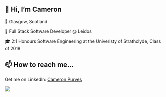 ## 👋 Hi, I’m Cameron

📍  Glasgow, Scotland

💼 Full Stack Software Developer @ Leidos

🎓 2:1 Honours Software Engineering at the Univeristy of Strathclyde, Class of 2018

## 📫 How to reach me...

Get me on LinkedIn: [Cameron Purves](https://www.linkedin.com/in/cameron-purves-0/)

![](https://cdn.dribbble.com/users/600557/screenshots/3625204/media/fcab62316b56f66ea4a4268fae3335a4.gif)
